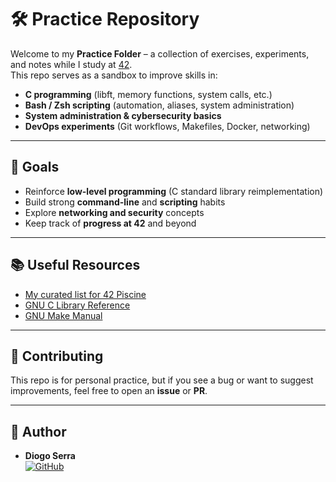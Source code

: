 # 🛠️ Practice Repository

Welcome to my **Practice Folder** – a collection of exercises, experiments, and notes while I study at [42](https://42.fr).  
This repo serves as a sandbox to improve skills in:

- **C programming** (libft, memory functions, system calls, etc.)
- **Bash / Zsh scripting** (automation, aliases, system administration)
- **System administration & cybersecurity basics**
- **DevOps experiments** (Git workflows, Makefiles, Docker, networking)

---

## 🚀 Goals

- Reinforce **low-level programming** (C standard library reimplementation)
- Build strong **command-line** and **scripting** habits
- Explore **networking and security** concepts
- Keep track of **progress at 42** and beyond

---

## 📚 Useful Resources

- [My curated list for 42 Piscine](https://github.com/stars/Diogo-Serra/lists/42-piscine-c-shell)
- [GNU C Library Reference](https://www.gnu.org/software/libc/manual/)  
- [GNU Make Manual](https://www.gnu.org/software/make/manual/)  

---

## 🤝 Contributing

This repo is for personal practice, but if you see a bug or want to suggest improvements, feel free to open an **issue** or **PR**.

---

## 👤 Author

- **Diogo Serra**  
  [![GitHub](https://img.shields.io/badge/GitHub-Diiicode-black?logo=github)](https://github.com/Diiicode)
